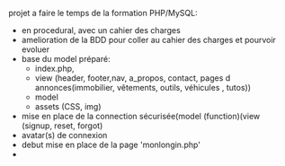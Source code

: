 projet a faire le temps de la formation PHP/MySQL:
  - en procedural, avec un cahier des charges
  - amelioration de la BDD pour coller au cahier des charges et pourvoir evoluer
  - base du model préparé:
    - index.php,
    - view (header, footer,nav, a_propos, contact, pages d annonces(immobilier, vêtements, outils, véhicules , tutos))
    - model
    - assets (CSS, img)
  - mise en place de la connection sécurisée(model (function)(view (signup, reset, forgot)
  - avatar(s) de connexion
  - debut mise en place de la page 'monlongin.php'
  -
